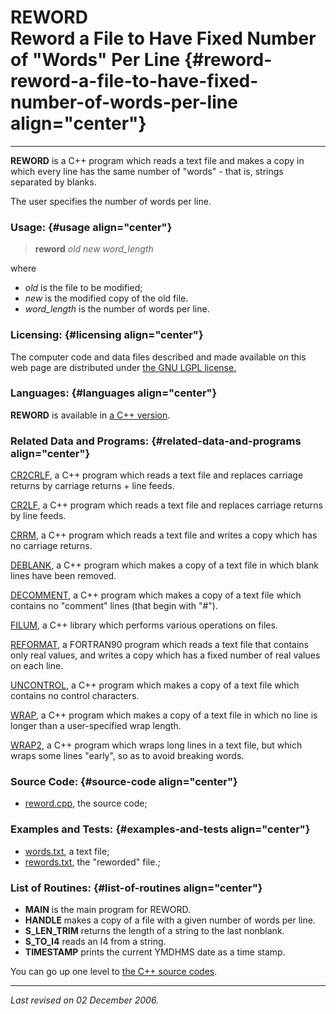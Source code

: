 REWORD\
Reword a File to Have Fixed Number of "Words" Per Line {#reword-reword-a-file-to-have-fixed-number-of-words-per-line align="center"}
======================================================

------------------------------------------------------------------------

**REWORD** is a C++ program which reads a text file and makes a copy in
which every line has the same number of "words" - that is, strings
separated by blanks.

The user specifies the number of words per line.

### Usage: {#usage align="center"}

> **reword** *old* *new* *word\_length*

where

-   *old* is the file to be modified;
-   *new* is the modified copy of the old file.
-   *word\_length* is the number of words per line.

### Licensing: {#licensing align="center"}

The computer code and data files described and made available on this
web page are distributed under [the GNU LGPL
license.](../../txt/gnu_lgpl.txt)

### Languages: {#languages align="center"}

**REWORD** is available in [a C++
version](../../cpp_src/reword/reword.html).

### Related Data and Programs: {#related-data-and-programs align="center"}

[CR2CRLF](../../cpp_src/cr2crlf/cr2crlf.html), a C++ program which reads
a text file and replaces carriage returns by carriage returns + line
feeds.

[CR2LF](../../cpp_src/cr2lf/cr2lf.html), a C++ program which reads a
text file and replaces carriage returns by line feeds.

[CRRM](../../cpp_src/crrm/crrm.html), a C++ program which reads a text
file and writes a copy which has no carriage returns.

[DEBLANK](../../cpp_src/deblank/deblank.html), a C++ program which makes
a copy of a text file in which blank lines have been removed.

[DECOMMENT](../../cpp_src/decomment/decomment.html), a C++ program which
makes a copy of a text file which contains no "comment" lines (that
begin with "\#").

[FILUM](../../cpp_src/filum/filum.html), a C++ library which performs
various operations on files.

[REFORMAT](../../f_src/reformat/reformat.html), a FORTRAN90 program
which reads a text file that contains only real values, and writes a
copy which has a fixed number of real values on each line.

[UNCONTROL](../../cpp_src/uncontrol/uncontrol.html), a C++ program which
makes a copy of a text file which contains no control characters.

[WRAP](../../cpp_src/wrap/wrap.html), a C++ program which makes a copy
of a text file in which no line is longer than a user-specified wrap
length.

[WRAP2](../../cpp_src/wrap2/wrap2.html), a C++ program which wraps long
lines in a text file, but which wraps some lines "early", so as to avoid
breaking words.

### Source Code: {#source-code align="center"}

-   [reword.cpp](reword.cpp), the source code;

### Examples and Tests: {#examples-and-tests align="center"}

-   [words.txt](words.txt), a text file;
-   [rewords.txt](rewords.txt), the "reworded" file.;

### List of Routines: {#list-of-routines align="center"}

-   **MAIN** is the main program for REWORD.
-   **HANDLE** makes a copy of a file with a given number of words per
    line.
-   **S\_LEN\_TRIM** returns the length of a string to the last
    nonblank.
-   **S\_TO\_I4** reads an I4 from a string.
-   **TIMESTAMP** prints the current YMDHMS date as a time stamp.

You can go up one level to [the C++ source codes](../cpp_src.html).

------------------------------------------------------------------------

*Last revised on 02 December 2006.*
